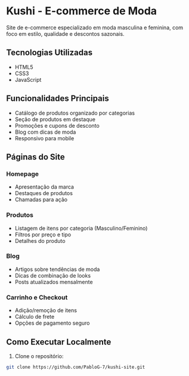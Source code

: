 # Kushi - E-commerce de Moda

Site de e-commerce especializado em moda masculina e feminina, com foco em estilo, qualidade e descontos sazonais.

## Tecnologias Utilizadas
- HTML5
- CSS3
- JavaScript

## Funcionalidades Principais
- Catálogo de produtos organizado por categorias
- Seção de produtos em destaque
- Promoções e cupons de desconto
- Blog com dicas de moda
- Responsivo para mobile

## Páginas do Site

### Homepage
- Apresentação da marca
- Destaques de produtos
- Chamadas para ação

### Produtos
- Listagem de itens por categoria (Masculino/Feminino)
- Filtros por preço e tipo
- Detalhes do produto

### Blog
- Artigos sobre tendências de moda
- Dicas de combinação de looks
- Posts atualizados mensalmente

### Carrinho e Checkout
- Adição/remoção de itens
- Cálculo de frete
- Opções de pagamento seguro

## Como Executar Localmente

1. Clone o repositório:
```bash
git clone https://github.com/PabloG-7/kushi-site.git

